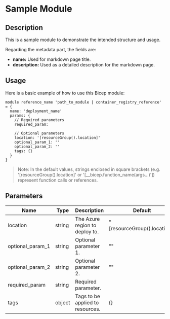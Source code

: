 # Sample Module

## Description

This is a sample module to demonstrate the intended structure and usage.

Regarding the metadata part, the fields are:
- **name:** Used for markdown page title.
- **description:** Used as a detailed description for the markdown page.


## Usage

Here is a basic example of how to use this Bicep module:

```bicep
module reference_name 'path_to_module | container_registry_reference' = {
  name: 'deployment_name'
  params: {
    // Required parameters
    required_param:

    // Optional parameters
    location: '[resourceGroup().location]'
    optional_param_1: ''
    optional_param_2: ''
    tags: {}
  }
}
```

> Note: In the default values, strings enclosed in square brackets (e.g. '[resourceGroup().location]' or '[__bicep.function_name(args...)']) represent function calls or references.

## Parameters

| Name | Type | Description | Default |
| --- | --- | --- | --- |
| location | string | The Azure region to deploy to. | "[resourceGroup().location]" |
| optional_param_1 | string | Optional parameter 1. | "" |
| optional_param_2 | string | Optional parameter 2. | "" |
| required_param | string | Required parameter. |  |
| tags | object | Tags to be applied to resources. | {} |
